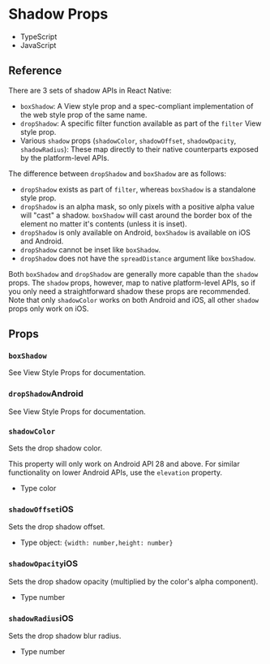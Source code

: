 # Shadow Props

* TypeScript
* JavaScript

## Reference

There are 3 sets of shadow APIs in React Native:

* `boxShadow`: A View style prop and a spec-compliant implementation of the web style prop of the same name.
* `dropShadow`: A specific filter function available as part of the `filter` View style prop.
* Various `shadow` props (`shadowColor`, `shadowOffset`, `shadowOpacity`, `shadowRadius`): These map directly to their native counterparts exposed by the platform-level APIs.

The difference between `dropShadow` and `boxShadow` are as follows:

* `dropShadow` exists as part of `filter`, whereas `boxShadow` is a standalone style prop.
* `dropShadow` is an alpha mask, so only pixels with a positive alpha value will "cast" a shadow. `boxShadow` will cast around the border box of the element no matter it's contents (unless it is inset).
* `dropShadow` is only available on Android, `boxShadow` is available on iOS and Android.
* `dropShadow` cannot be inset like `boxShadow`.
* `dropShadow` does not have the `spreadDistance` argument like `boxShadow`.

Both `boxShadow` and `dropShadow` are generally more capable than the `shadow` props. The `shadow` props, however, map to native platform-level APIs, so if you only need a straightforward shadow these props are recommended. Note that only `shadowColor` works on both Android and iOS, all other `shadow` props only work on iOS.

## Props

### `boxShadow`

See View Style Props for documentation.

### `dropShadow`Android

See View Style Props for documentation.

### `shadowColor`

Sets the drop shadow color.

This property will only work on Android API 28 and above. For similar functionality on lower Android APIs, use the `elevation` property.

* Type
  color

### `shadowOffset`iOS

Sets the drop shadow offset.

* Type
  object: 
  `{width: number,height: number}`

### `shadowOpacity`iOS

Sets the drop shadow opacity (multiplied by the color's alpha component).

* Type
  number

### `shadowRadius`iOS

Sets the drop shadow blur radius.

* Type
  number
